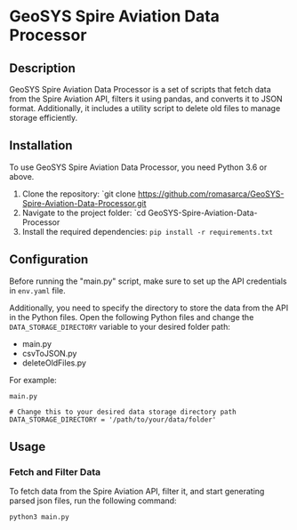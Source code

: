 # GeoSYS Spire Aviation Data Processor

## Description
GeoSYS Spire Aviation Data Processor is a set of scripts that fetch data from the Spire Aviation API, filters it using pandas, and converts it to JSON format. Additionally, it includes a utility script to delete old files to manage storage efficiently.

## Installation
To use GeoSYS Spire Aviation Data Processor, you need Python 3.6 or above.

1. Clone the repository: `git clone https://github.com/romasarca/GeoSYS-Spire-Aviation-Data-Processor.git
2. Navigate to the project folder: `cd GeoSYS-Spire-Aviation-Data-Processor
3. Install the required dependencies: `pip install -r requirements.txt`

## Configuration
Before running the "main.py" script, make sure to set up the API credentials in `env.yaml` file.

Additionally, you need to specify the directory to store the data from the API in the Python files. Open the following Python files and change the `DATA_STORAGE_DIRECTORY` variable to your desired folder path:

- main.py
- csvToJSON.py
- deleteOldFiles.py

For example:

```
main.py

# Change this to your desired data storage directory path
DATA_STORAGE_DIRECTORY = '/path/to/your/data/folder'
```
## Usage
### Fetch and Filter Data
To fetch data from the Spire Aviation API, filter it, and start generating parsed json files, run the following command:

```python
python3 main.py
```